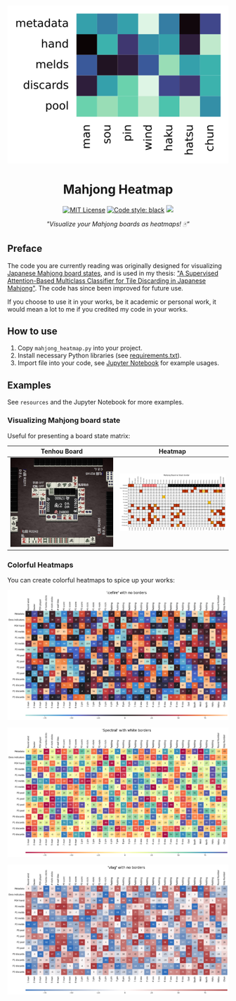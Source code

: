 <p align="center">
    <img src="./resources/logo.svg">
</p>


<h1 align="center">Mahjong Heatmap</h1>

<p align="center">
<a href="./LICENSE"><img alt="MIT License" src="https://img.shields.io/badge/License-MIT-blue.svg"></a>
<a href="https://github.com/psf/black"><img alt="Code style: black" src="https://img.shields.io/badge/code%20style-black-000000.svg"></a>
<a href="https://en.wikipedia.org/wiki/Cat"><img src="https://img.shields.io/badge/Animal-🐱-orange.svg"></a>
</p>


<center><i>"Visualize your Mahjong boards as heatmaps! 🀄"</i></center>
</p>


## Preface

The code you are currently reading was originally designed for visualizing [Japanese Mahjong board states](https://www.kaggle.com/datasets/trongdt/japanese-mahjong-board-states), and is used in my thesis: ["A Supervised Attention-Based Multiclass Classifier for Tile Discarding in Japanese Mahjong"](https://hdl.handle.net/11250/2823898). The code has since been improved for future use. 

If you choose to use it in your works, be it academic or personal work, it would mean a lot to me if you credited my code in your works.

## How to use

1. Copy `mahjong_heatmap.py` into your project.
2. Install necessary Python libraries (see [requirements.txt](./requirements.txt)).
3. Import file into your code, see [Jupyter Notebook](./generate_mahjong_heatmap.ipynb) for example usages.


## Examples

See `resources` and the Jupyter Notebook for more examples.

### Visualizing Mahjong board state

Useful for presenting a board state matrix:

Tenhou Board             |  Heatmap
:-------------------------:|:-------------------------:
![](./resources/tenhou_example.png)  |  ![](./resources/kaggle_example_black.png)


### Colorful Heatmaps

You can create colorful heatmaps to spice up your works:

<p align="center">
    <img src="./resources/icefire_no_border.png">
</p>

<p align="center">
    <img src="./resources/spectral_white_border.png">
</p>

<p align="center">
    <img src="./resources/vlag_no_border.png">
</p>